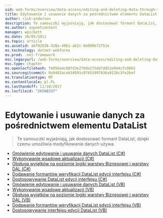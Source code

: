 ```yaml
---
uid: web-forms/overview/data-access/editing-and-deleting-data-through-the-datalist/index
title: Edytowanie i usuwanie danych za pośrednictwem elementu DataList | Dokumentacja firmy Microsoft
author: rick-anderson
description: Te samouczki wyjaśniają, jak dostosować formant DataList, dzięki czemu umożliwia modyfikowanie danych używa.
ms.author: aspnetcontent
manager: wpickett
ms.date: 10/05/2011
ms.topic: article
ms.assetid: a6f02826-428a-49b1-ab2c-8e080b72f51e
ms.technology: dotnet-webforms
ms.prod: .net-framework
msc.legacyurl: /web-forms/overview/data-access/editing-and-deleting-data-through-the-datalist
msc.type: chapter
ms.openlocfilehash: f4056e4c88fd3e270de275dd7dd52e944cfc0862
ms.sourcegitcommit: 9a9483aceb34591c97451997036a9120c3fe2baf
ms.translationtype: MT
ms.contentlocale: pl-PL
ms.lasthandoff: 11/10/2017
ms.locfileid: "26568337"
---
```

<a name="editing-and-deleting-data-through-the-datalist"></a>Edytowanie i usuwanie danych za pośrednictwem elementu DataList
====================
> Te samouczki wyjaśniają, jak dostosować formant DataList, dzięki czemu umożliwia modyfikowanie danych używa.


- [Omówienie edytowanie i usuwanie danych DataList (C#)](an-overview-of-editing-and-deleting-data-in-the-datalist-cs.md)
- [Wykonywanie wsadowe aktualizacji (C#)](performing-batch-updates-cs.md)
- [Obsługa wyjątków na poziomie logiki warstwy Biznesowej i warstwy DAL (C#)](handling-bll-and-dal-level-exceptions-cs.md)
- [Dodawanie formantów weryfikacji DataList edycji interfejsu (C#)](adding-validation-controls-to-the-datalist-s-editing-interface-cs.md)
- [Dostosowywanie DataList edycji interfejsu (C#)](customizing-the-datalist-s-editing-interface-cs.md)
- [Omówienie edytowanie i usuwanie danych DataList (VB)](an-overview-of-editing-and-deleting-data-in-the-datalist-vb.md)
- [Wykonywanie wsadowe aktualizacji (VB)](performing-batch-updates-vb.md)
- [Obsługa wyjątków na poziomie logiki warstwy Biznesowej i warstwy DAL (VB)](handling-bll-and-dal-level-exceptions-vb.md)
- [Dodawanie formantów weryfikacji DataList edycji interfejsu (VB)](adding-validation-controls-to-the-datalist-s-editing-interface-vb.md)
- [Dostosowywanie interfejsu edycji DataList (VB)](customizing-the-datalist-s-editing-interface-vb.md)
